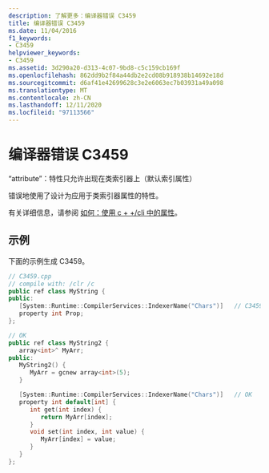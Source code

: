 ```yaml
---
description: 了解更多：编译器错误 C3459
title: 编译器错误 C3459
ms.date: 11/04/2016
f1_keywords:
- C3459
helpviewer_keywords:
- C3459
ms.assetid: 3d290a20-d313-4c07-9bd8-c5c159cb169f
ms.openlocfilehash: 862dd9b2f84a44db2e2cd08b918938b14692e18d
ms.sourcegitcommit: d6af41e42699628c3e2e6063ec7b03931a49a098
ms.translationtype: MT
ms.contentlocale: zh-CN
ms.lasthandoff: 12/11/2020
ms.locfileid: "97113566"
---
```

# <a name="compiler-error-c3459"></a>编译器错误 C3459

“attribute”：特性只允许出现在类索引器上（默认索引属性）

错误地使用了设计为应用于类索引器属性的特性。

有关详细信息，请参阅 [如何：使用 c + +/cli 中的属性](../../dotnet/how-to-use-properties-in-cpp-cli.md)。

## <a name="example"></a>示例

下面的示例生成 C3459。

```cpp
// C3459.cpp
// compile with: /clr /c
public ref class MyString {
public:
   [System::Runtime::CompilerServices::IndexerName("Chars")]   // C3459
   property int Prop;
};

// OK
public ref class MyString2 {
   array<int>^ MyArr;
public:
   MyString2() {
      MyArr = gcnew array<int>(5);
   }

   [System::Runtime::CompilerServices::IndexerName("Chars")]   // OK
   property int default[int] {
      int get(int index) {
         return MyArr[index];
      }
      void set(int index, int value) {
         MyArr[index] = value;
      }
   }
};
```
